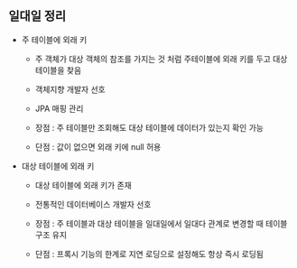 ## 일대일 정리

- 주 테이블에 외래 키

    - 주  객체가 대상 객체의 참조를 가지는 것 처럼 주테이블에 외래 키를 두고 대상 테이블을 찾음

    - 객체지향 개발자 선호

    - JPA 매핑 관리

    - 장점 : 주 테이블만 조회해도 대상 테이블에 데이터가 있는지 확인 가능

    - 단점 : 값이 없으면 외래 키에 null 허용

- 대상 테이블에 외래 키

    - 대상 테이블에 외래 키가 존재

    - 전통적인 데이터베이스 개발자 선호

    - 장점 : 주 테이블과 대상 테이블을 일대일에서 일대다 관계로 변경할 때 테이블 구조 유지

    - 단점 : 프록시 기능의 한계로 지연 로딩으로 설정해도 항상 즉시 로딩됨